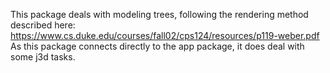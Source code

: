 This package deals with modeling trees, following the rendering method described here:
https://www.cs.duke.edu/courses/fall02/cps124/resources/p119-weber.pdf
As this package connects directly to the app package, it does deal with some j3d tasks.